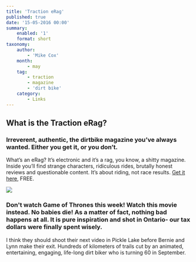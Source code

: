 ```yaml
---
title: 'Traction eRag'
published: true
date: '15-05-2016 00:00'
summary:
    enabled: '1'
    format: short
taxonomy:
    author:
        - 'Mike Cox'
    month:
        - may
    tag:
        - traction
        - magazine
        - 'dirt bike'
    category:
        - Links
---
```


## What is the Traction eRag?

### Irreverent, authentic, the dirtbike magazine you’ve always wanted. Either you get it, or you don’t.

What’s an eRag? It’s electronic and it’s a rag, you know, a shitty magazine. Inside you’ll find strange characters, ridiculous rides, brutally honest reviews and questionable content. It’s about riding, not race results. [Get it here](http://tractionerag.ca), FREE.

![](https://youtu.be/CKFYZDaMkAM)

### Don't watch Game of Thrones this week!  Watch this movie instead.  No babies die!  As a matter of fact, nothing bad happens at all. It is **pure inspiration** and shot in Ontario- our tax dollars were finally spent wisely.

I think they should shoot their next video in Pickle Lake before Bernie and Lynn make their exit.  Hundreds of kilometers of trails cut by an animated, entertaining, engaging, life-long dirt biker who is turning 60 in September.